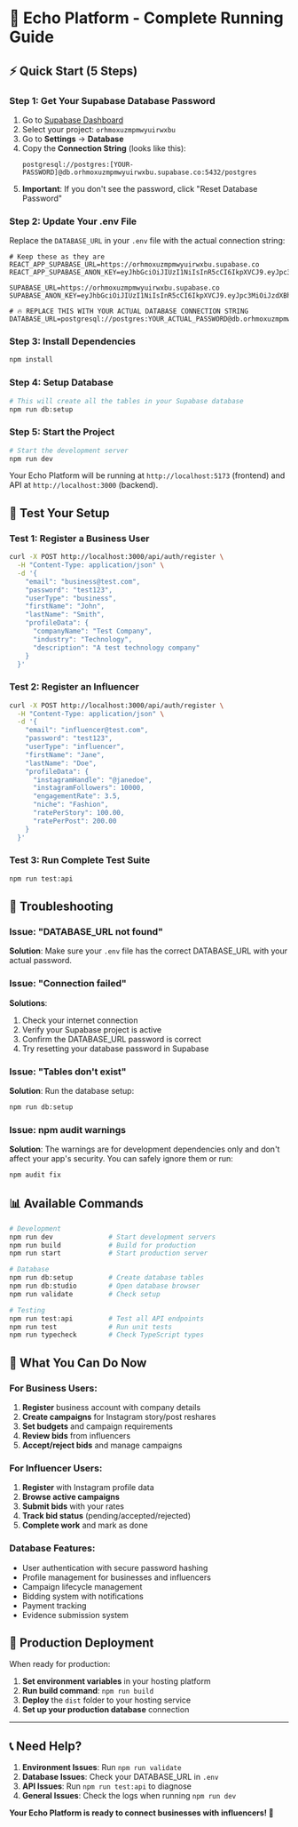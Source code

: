 # 🚀 Echo Platform - Complete Running Guide

## ⚡ Quick Start (5 Steps)

### Step 1: Get Your Supabase Database Password

1. Go to [Supabase Dashboard](https://supabase.com/dashboard)
2. Select your project: `orhmoxuzmpmwyuirwxbu`
3. Go to **Settings** → **Database**
4. Copy the **Connection String** (looks like this):
   ```
   postgresql://postgres:[YOUR-PASSWORD]@db.orhmoxuzmpmwyuirwxbu.supabase.co:5432/postgres
   ```
5. **Important**: If you don't see the password, click "Reset Database Password"

### Step 2: Update Your .env File

Replace the `DATABASE_URL` in your `.env` file with the actual connection string:

```env
# Keep these as they are
REACT_APP_SUPABASE_URL=https://orhmoxuzmpmwyuirwxbu.supabase.co
REACT_APP_SUPABASE_ANON_KEY=eyJhbGciOiJIUzI1NiIsInR5cCI6IkpXVCJ9.eyJpc3MiOiJzdXBhYmFzZSIsInJlZiI6Im9yaG1veHV6bXBtd3l1aXJ3eGJ1Iiwicm9sZSI6ImFub24iLCJpYXQiOjE3NTI3MTk4MDUsImV4cCI6MjA2ODI5NTgwNX0.7cGseOslc8nDluBLWE9K_uiPhptZBQU9KXNdQk819LE

SUPABASE_URL=https://orhmoxuzmpmwyuirwxbu.supabase.co
SUPABASE_ANON_KEY=eyJhbGciOiJIUzI1NiIsInR5cCI6IkpXVCJ9.eyJpc3MiOiJzdXBhYmFzZSIsInJlZiI6Im9yaG1veHV6bXBtd3l1aXJ3eGJ1Iiwicm9sZSI6ImFub24iLCJpYXQiOjE3NTI3MTk4MDUsImV4cCI6MjA2ODI5NTgwNX0.7cGseOslc8nDluBLWE9K_uiPhptZBQU9KXNdQk819LE

# 🔥 REPLACE THIS WITH YOUR ACTUAL DATABASE CONNECTION STRING
DATABASE_URL=postgresql://postgres:YOUR_ACTUAL_PASSWORD@db.orhmoxuzmpmwyuirwxbu.supabase.co:5432/postgres
```

### Step 3: Install Dependencies

```bash
npm install
```

### Step 4: Setup Database

```bash
# This will create all the tables in your Supabase database
npm run db:setup
```

### Step 5: Start the Project

```bash
# Start the development server
npm run dev
```

Your Echo Platform will be running at `http://localhost:5173` (frontend) and API at `http://localhost:3000` (backend).

## 🧪 Test Your Setup

### Test 1: Register a Business User
```bash
curl -X POST http://localhost:3000/api/auth/register \
  -H "Content-Type: application/json" \
  -d '{
    "email": "business@test.com",
    "password": "test123",
    "userType": "business",
    "firstName": "John",
    "lastName": "Smith",
    "profileData": {
      "companyName": "Test Company",
      "industry": "Technology",
      "description": "A test technology company"
    }
  }'
```

### Test 2: Register an Influencer
```bash
curl -X POST http://localhost:3000/api/auth/register \
  -H "Content-Type: application/json" \
  -d '{
    "email": "influencer@test.com",
    "password": "test123",
    "userType": "influencer",
    "firstName": "Jane",
    "lastName": "Doe",
    "profileData": {
      "instagramHandle": "@janedoe",
      "instagramFollowers": 10000,
      "engagementRate": 3.5,
      "niche": "Fashion",
      "ratePerStory": 100.00,
      "ratePerPost": 200.00
    }
  }'
```

### Test 3: Run Complete Test Suite
```bash
npm run test:api
```

## 🔧 Troubleshooting

### Issue: "DATABASE_URL not found"
**Solution**: Make sure your `.env` file has the correct DATABASE_URL with your actual password.

### Issue: "Connection failed"
**Solutions**:
1. Check your internet connection
2. Verify your Supabase project is active
3. Confirm the DATABASE_URL password is correct
4. Try resetting your database password in Supabase

### Issue: "Tables don't exist"
**Solution**: Run the database setup:
```bash
npm run db:setup
```

### Issue: npm audit warnings
**Solution**: The warnings are for development dependencies only and don't affect your app's security. You can safely ignore them or run:
```bash
npm audit fix
```

## 📊 Available Commands

```bash
# Development
npm run dev              # Start development servers
npm run build            # Build for production
npm run start            # Start production server

# Database
npm run db:setup         # Create database tables
npm run db:studio        # Open database browser
npm run validate         # Check setup

# Testing
npm run test:api         # Test all API endpoints
npm run test             # Run unit tests
npm run typecheck        # Check TypeScript types
```

## 🎯 What You Can Do Now

### For Business Users:
1. **Register** business account with company details
2. **Create campaigns** for Instagram story/post reshares
3. **Set budgets** and campaign requirements
4. **Review bids** from influencers
5. **Accept/reject bids** and manage campaigns

### For Influencer Users:
1. **Register** with Instagram profile data
2. **Browse active campaigns**
3. **Submit bids** with your rates
4. **Track bid status** (pending/accepted/rejected)
5. **Complete work** and mark as done

### Database Features:
- User authentication with secure password hashing
- Profile management for businesses and influencers
- Campaign lifecycle management
- Bidding system with notifications
- Payment tracking
- Evidence submission system

## 🚀 Production Deployment

When ready for production:

1. **Set environment variables** in your hosting platform
2. **Run build command**: `npm run build`
3. **Deploy** the `dist` folder to your hosting service
4. **Set up your production database** connection

---

## 📞 Need Help?

1. **Environment Issues**: Run `npm run validate`
2. **Database Issues**: Check your DATABASE_URL in `.env`
3. **API Issues**: Run `npm run test:api` to diagnose
4. **General Issues**: Check the logs when running `npm run dev`

**Your Echo Platform is ready to connect businesses with influencers! 🎉**